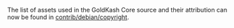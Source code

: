 The list of assets used in the GoldKash Core source and their attribution can now be found in [contrib/debian/copyright](../contrib/debian/copyright).
